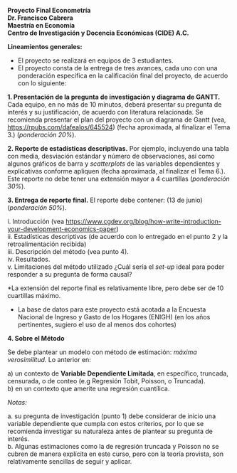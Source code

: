 **Proyecto Final Econometría** \
**Dr. Francisco Cabrera** \
**Maestría en Economía** \
**Centro de Investigación y Docencia Económicas (CIDE) A.C.** 


**Lineamientos generales:**
-	El proyecto se realizará en equipos de 3 estudiantes.
-	El proyecto consta de la entrega de tres avances, cada uno con una ponderación específica en la calificación final del proyecto, de acuerdo con lo siguiente:

**1.	Presentación de la pregunta de investigación y diagrama de GANTT.** Cada equipo, en no más de 10 minutos, deberá presentar su pregunta de interés y su justificación, de acuerdo con literatura relacionada. Se recomienda presentar el plan del proyecto con un diagrama de Gantt (vea, https://rpubs.com/dafealos/645524) (fecha aproximada, al finalizar el Tema 3.) (*ponderación 20%*).

**2.	Reporte de estadísticas descriptivas.** Por ejemplo, incluyendo una tabla con media, desviación estándar y número de observaciones, así como algunos gráficos de barra y *scatterplots* de las variables dependientes y explicativas conforme apliquen (fecha aproximada, al finalizar el Tema 6.). Este reporte no debe tener una extensión mayor a 4 cuartillas (*ponderación 30%*).

**3.	Entrega de reporte final.** El reporte debe contener: (13 de junio) (*ponderación 50%*). 

i.	Introducción (vea https://www.cgdev.org/blog/how-write-introduction-your-development-economics-paper) \
ii.	Estadísticas descriptivas (de acuerdo con lo entregado en el punto 2 y la retroalimentación recibida) \
iii.	Descripción del método (vea punto 4). \
iv.	Resultados. \
v.	Limitaciones del método utilizado ¿Cuál sería el *set-up* ideal para poder responder a su pregunta de forma causal?

*La extensión del reporte final es relativamente libre, pero debe ser de 10 cuartillas máximo.  

-	La base de datos para este proyecto está acotada a la Encuesta Nacional de Ingreso y Gasto de los Hogares (ENIGH) (en los años pertinentes, sugiero el uso de al menos dos cohortes) 

**4. Sobre el Método**

Se debe plantear un modelo con método de estimación: *máxima verosimilitud.* Lo anterior en: 

a) un contexto de **Variable Dependiente Limitada**, en específico, truncada, censurada, o de conteo (e.g Regresión Tobit, Poisson, o Truncada). \
b) en un contexto que amerite una regresión cuantílica. 

*Notas:* 

a. su pregunta de investigación (punto 1) debe considerar de inicio una variable dependiente que cumpla con estos criterios, por lo que se recomienda investigar su naturaleza antes de plantear su pregunta de interés. \
b. Algunas estimaciones como la de regresión truncada y Poisson no se cubren de manera explícita en este curso, pero con la teoría provista, son relativamente sencillas de seguir y aplicar.
